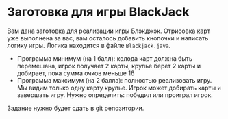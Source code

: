 Заготовка для игры BlackJack
======


Вам дана заготовка для реализации игры Блэкджэк. Отрисовка карт уже выполнена за вас, вам осталось добавить кнопочки и написать логику игры. Логика находится в файле `Blackjack.java`.

- Программа минимум (на 1 балл): колода карт должна быть перемешана, игрок получает 2 карты, крупье берёт 2 карты и добирает, пока сумма очков меньше 16
- Программа максимум (на 2 балла): полностью реализовать игру. Мы видим только одну карту крупье. Игрок может добирать карты и завершать игру. Нужно определить: победил или проиграл игрок.

Задание нужно будет сдать в git репозитории.